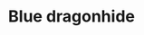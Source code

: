 ---
layout: item
title: Blue dragonhide
item-id: 1751
datatable: true
id: 1751
name: "Blue dragonhide"
members: true
lowalch: 56
highalch: 84
examine: "The scaly rough hide from a Blue Dragon."
monsters:
  - id: 265
    name: "Blue dragon"
    members: true
    combat_level: 111
    wiki_url: "https://oldschool.runescape.wiki/w/Blue_dragon#2"
    drops:
      - quantity: "1"
        rarity: 1
        drop_requirements: null
  - id: 7273
    name: "Brutal blue dragon"
    members: true
    combat_level: 271
    wiki_url: "https://oldschool.runescape.wiki/w/Brutal_blue_dragon"
    drops:
      - quantity: "2"
        rarity: 1
        drop_requirements: null
  - id: 8060
    name: "Vorkath"
    members: true
    combat_level: 392
    wiki_url: "https://oldschool.runescape.wiki/w/Vorkath#Dragon_Slayer_II"
    drops:
      - quantity: "2"
        rarity: 1
        drop_requirements: null
      - quantity: "25-30"
        rarity: 0.05333333333333334
        drop_requirements: null
  - id: 8061
    name: "Vorkath"
    members: true
    combat_level: 732
    wiki_url: "https://oldschool.runescape.wiki/w/Vorkath#Post-quest"
    drops:
      - quantity: "2"
        rarity: 1
        drop_requirements: null
      - quantity: "25-30"
        rarity: 0.05333333333333334
        drop_requirements: null
---